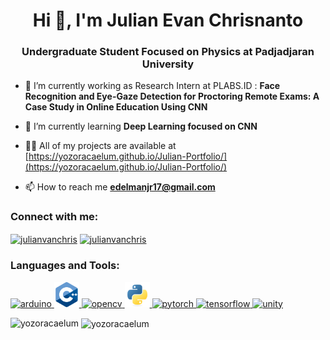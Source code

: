 <h1 align="center">Hi 👋, I'm Julian Evan Chrisnanto</h1>
<h3 align="center">Undergraduate Student Focused on Physics at Padjadjaran University</h3>

- 🔭 I’m currently working as Research Intern at PLABS.ID : **Face Recognition and Eye-Gaze Detection for Proctoring Remote Exams: A Case Study in Online Education Using CNN**

- 🌱 I’m currently learning **Deep Learning focused on CNN**

- 👨‍💻 All of my projects are available at [https://yozoracaelum.github.io/Julian-Portfolio/](https://yozoracaelum.github.io/Julian-Portfolio/)

- 📫 How to reach me **edelmanjr17@gmail.com**

<h3 align="left">Connect with me:</h3>
<p align="left">
<a href="https://linkedin.com/in/julianvanchris" target="blank"><img align="center" src="https://raw.githubusercontent.com/rahuldkjain/github-profile-readme-generator/master/src/images/icons/Social/linked-in-alt.svg" alt="julianvanchris" height="30" width="40" /></a>
<a href="https://instagram.com/julianvanchris" target="blank"><img align="center" src="https://raw.githubusercontent.com/rahuldkjain/github-profile-readme-generator/master/src/images/icons/Social/instagram.svg" alt="julianvanchris" height="30" width="40" /></a>
</p>

<h3 align="left">Languages and Tools:</h3>
<p align="left"> <a href="https://www.arduino.cc/" target="_blank" rel="noreferrer"> <img src="https://cdn.worldvectorlogo.com/logos/arduino-1.svg" alt="arduino" width="40" height="40"/> </a> <a href="https://www.w3schools.com/cpp/" target="_blank" rel="noreferrer"> <img src="https://raw.githubusercontent.com/devicons/devicon/master/icons/cplusplus/cplusplus-original.svg" alt="cplusplus" width="40" height="40"/> </a> <a href="https://opencv.org/" target="_blank" rel="noreferrer"> <img src="https://www.vectorlogo.zone/logos/opencv/opencv-icon.svg" alt="opencv" width="40" height="40"/> </a> <a href="https://www.python.org" target="_blank" rel="noreferrer"> <img src="https://raw.githubusercontent.com/devicons/devicon/master/icons/python/python-original.svg" alt="python" width="40" height="40"/> </a> <a href="https://pytorch.org/" target="_blank" rel="noreferrer"> <img src="https://www.vectorlogo.zone/logos/pytorch/pytorch-icon.svg" alt="pytorch" width="40" height="40"/> </a> <a href="https://www.tensorflow.org" target="_blank" rel="noreferrer"> <img src="https://www.vectorlogo.zone/logos/tensorflow/tensorflow-icon.svg" alt="tensorflow" width="40" height="40"/> </a> <a href="https://unity.com/" target="_blank" rel="noreferrer"> <img src="https://www.vectorlogo.zone/logos/unity3d/unity3d-icon.svg" alt="unity" width="40" height="40"/> </a> </p>

<p><img align="left" src="https://github-readme-stats.vercel.app/api/top-langs?username=yozoracaelum&show_icons=true&locale=en&layout=compact" alt="yozoracaelum" /></p>

<p>&nbsp;<img align="center" src="https://github-readme-stats.vercel.app/api?username=yozoracaelum&show_icons=true&locale=en" alt="yozoracaelum" /></p>

